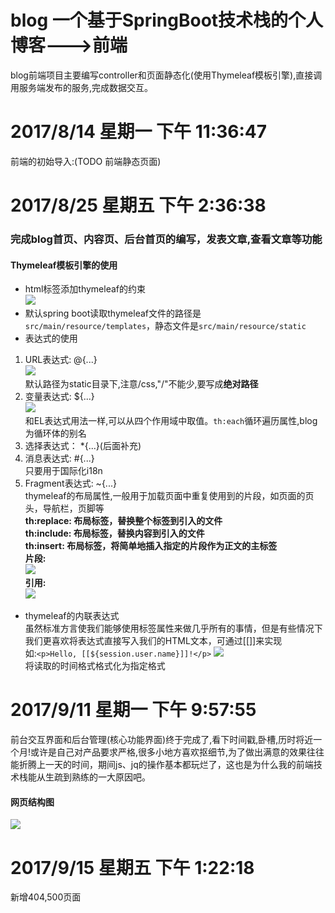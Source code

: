 # blog 一个基于SpringBoot技术栈的个人博客--->前端  
blog前端项目主要编写controller和页面静态化(使用Thymeleaf模板引擎),直接调用服务端发布的服务,完成数据交互。
# 2017/8/14 星期一 下午 11:36:47   
前端的初始导入:(TODO 前端静态页面)
# 2017/8/25 星期五 下午 2:36:38
### 完成blog首页、内容页、后台首页的编写，发表文章,查看文章等功能 ###
#### Thymeleaf模板引擎的使用 ####
- html标签添加thymeleaf的约束  
![](http://i.imgur.com/OcCn67p.png)
- 默认spring boot读取thymeleaf文件的路径是`src/main/resource/templates`，静态文件是`src/main/resource/static`
- 表达式的使用  
 1. URL表达式: @{...}  
 ![](http://i.imgur.com/A5k6N21.png)  
 默认路径为static目录下,注意/css,"/"不能少,要写成**绝对路径**  
 2. 变量表达式: ${...}  
 ![](http://i.imgur.com/bX33nkh.png)  
 和EL表达式用法一样,可以从四个作用域中取值。`th:each`循环遍历属性,blog为循环体的别名  
 3. 选择表达式： *{...}(后面补充)  
 4. 消息表达式: #{...}  
 只要用于国际化i18n  
 5. Fragment表达式: ~{...}  
 thymeleaf的布局属性,一般用于加载页面中重复使用到的片段，如页面的页头，导航栏，页脚等  
 **th:replace: 布局标签，替换整个标签到引入的文件  
 th:include: 布局标签，替换内容到引入的文件  
th:insert: 布局标签，将简单地插入指定的片段作为正文的主标签**  
 **片段:**  
 ![](http://i.imgur.com/GSuB942.png)  
 **引用:**  
 ![](http://i.imgur.com/5sAUW52.png)
- thymeleaf的内联表达式  
 虽然标准方言使我们能够使用标签属性来做几乎所有的事情，但是有些情况下我们更喜欢将表达式直接写入我们的HTML文本，可通过[[]]来实现  
如:`<p>Hello, [[${session.user.name}]]!</p>`
![](http://i.imgur.com/jmnYeZQ.png)  
将读取的时间格式格式化为指定格式  

# 2017/9/11 星期一 下午 9:57:55  
前台交互界面和后台管理(核心功能界面)终于完成了,看下时间戳,卧槽,历时将近一个月!或许是自己对产品要求严格,很多小地方喜欢抠细节,为了做出满意的效果往往能折腾上一天的时间，期间js、jq的操作基本都玩烂了，这也是为什么我的前端技术栈能从生疏到熟练的一大原因吧。  
#### 网页结构图 #### 
![](https://i.imgur.com/VdgP8xO.png)
# 2017/9/15 星期五 下午 1:22:18  
新增404,500页面

